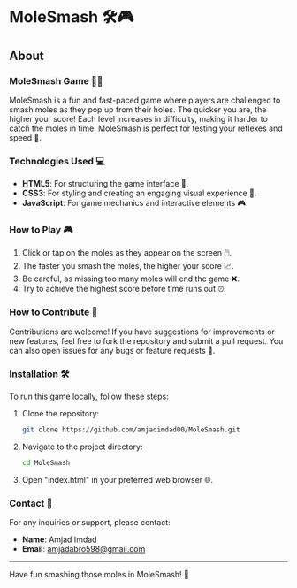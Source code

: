 # MoleSmash 🛠️🎮

## About

### MoleSmash Game 🐹🔨

MoleSmash is a fun and fast-paced game where players are challenged to smash moles as they pop up from their holes. The quicker you are, the higher your score! Each level increases in difficulty, making it harder to catch the moles in time. MoleSmash is perfect for testing your reflexes and speed 🎯.

### Technologies Used 💻

- **HTML5**: For structuring the game interface 🧱.
- **CSS3**: For styling and creating an engaging visual experience 🎨.
- **JavaScript**: For game mechanics and interactive elements 🎮.

### How to Play 🎮

1. Click or tap on the moles as they appear on the screen 🖱️.
2. The faster you smash the moles, the higher your score 📈.
3. Be careful, as missing too many moles will end the game ❌.
4. Try to achieve the highest score before time runs out ⏰!

### How to Contribute 🤝

Contributions are welcome! If you have suggestions for improvements or new features, feel free to fork the repository and submit a pull request. You can also open issues for any bugs or feature requests 🐛.

### Installation 🛠️

To run this game locally, follow these steps:

1. Clone the repository:
    ```bash
    git clone https://github.com/amjadimdad00/MoleSmash.git
    ```
2. Navigate to the project directory:
    ```bash
    cd MoleSmash
    ```
3. Open "index.html" in your preferred web browser 🌐.

### Contact 📧

For any inquiries or support, please contact:

- **Name**: Amjad Imdad
- **Email**: amjadabro598@gmail.com

---

Have fun smashing those moles in MoleSmash! 🎉
